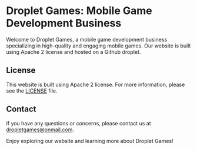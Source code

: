 # Droplet Games: Mobile Game Development Business

Welcome to Droplet Games, a mobile game development business specializing in high-quality and engaging mobile games. Our website is built using Apache 2 license and hosted on a Github droplet.

## License

This website is built using Apache 2 license. For more information, please see the [LICENSE](LICENSE) file.

## Contact

If you have any questions or concerns, please contact us at [dropletgames@onmail.com](mailto:dropletgames@onmail.com).

Enjoy exploring our website and learning more about Droplet Games!
